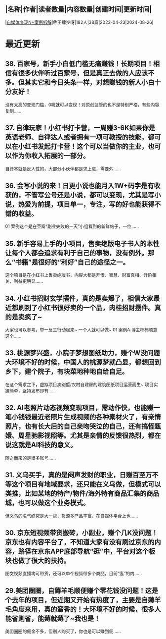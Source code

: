 |名称|作者|读者数量|内容数量|创建时间|更新时间|
---
|[自媒体变现N+案例拆解](https://xiaobot.net/p/sisuizmt?refer=0b133df9-27dc-423b-8101-639049001c13)|@王肆岁呀|182人|38篇|2023-04-23|2024-08-26|

# 最近更新
## 38. 百家号，新手小白低门槛无痛赚钱！长期项目！相信有很多伙伴听过百家号，但是真正去做的人应该不多。但其实它和今日头条一样，对想赚钱的新人小白十分友好！
没有太高的变现门槛，0粉就可以变现！对原创监管的也不是特别严格，有些内容复制......
## 37. 自律玩家！小红书打卡营，一周赚3-6K如果你是英语老师、自律达人或者拥有一项可教授的技能，都可以在小红书发起打卡营！这个可以当做你的主业，也可以作为你收入拓展的一部分。
自律本就是反人性的，大部分小伙伴都是求上进，需要外......
## 36. 会写小说的来！日更小说也能月入1W+码字是有收获的，不管写公号还是小说，都可以变现，尤其是写小说，热爱为前提，项目单一，专注，写的好也能获得不错的收益。
01 案例这个是在豆瓣“副业失败的一天”小组看到的新鲜帖子，一位......
## 35. 新手容易上手的小项目，售卖绝版电子书人的本性让每个人都会追求有利于自己的事物，没有例外。那么“书籍”是很好的“利好”自己的途径之一。
这个项目是在小红书上售卖绝版书，内容大都是开悟、智慧、财富真相、升阶相关，利益更明显......
## 34. 小红书招财玄学摆件，真的是卖爆了，相信大家最近都刷到了小红书很好卖的一个品，肉桂招财摆件。真的是卖疯了~
大家也可以参考，举一反三行动起来~ 一个人就可以做~
01 案例A.博主柿柿顺意
这个......
## 33. 桃源梦兴盛，小院子梦想图纸助力，赚个W没问题大环境不好的时候，中国人的桃源梦就凸显，都想回到乡下，建个院子，有块菜地种地自给自足。
在这个需求之下，虚拟项目卖别墅/农村自建房的建筑图纸项目运营而生~ 项目实操简单，坚持发布即有......
## 32. AI老照片动态视频变现项目，需动作快，也能赚一笔小钱钱最近老照片生成视频的各种素材火了，有亲情照片，也有长大后的自己亲吻哭泣的自己，还有搞怪甄嬛、周星驰影视照等。尤其是亲情的反馈很热烈，都在说这就是AI科技的意义。
随之而来的是很多账号......
## 31. 义乌买手，真的是闷声发财的职业，日赚百至万不等这个项目有地域要求，还只能在义乌做，但模式可以类推，比如某地的特产/物件/海外特有商品汇集的商品城，也可以做这个业务模式。
但义乌的名气终究是大一些，货源多产品丰富，在自媒体平台上也......
## 30. 京东短视频带货搬砖，小副业，赚个几K没问题！京东也有内容平台了，不知道大家有没有刷过京东的内容，路径在京东APP底部导航“逛”中，平台对这个板块也做了很大的扶持。
图文视频直播均可带货，还可以单个视频带多个商品，目前“逛”的内......
## 29.美团圈圈，自薅羊毛顺便赚个零花钱没问题！这是个去年的项目，但近期又开始有热度了，主要是自薅羊毛角度来用，真的蛮香的！大环境不好的时候，很多人能省则省，能薅就薅了~我也是！
美团圈圈的佣金不多，但别人购买了，你也是可以赚到佣......


